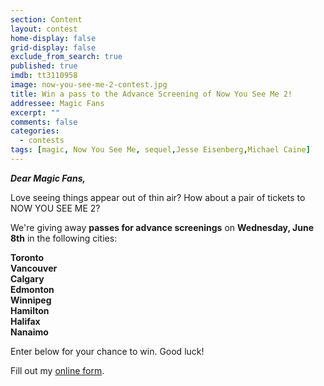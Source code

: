 ```yaml
---
section: Content
layout: contest
home-display: false
grid-display: false
exclude_from_search: true
published: true
imdb: tt3110958
image: now-you-see-me-2-contest.jpg
title: Win a pass to the Advance Screening of Now You See Me 2!
addressee: Magic Fans
excerpt: ""
comments: false
categories:
  - contests
tags: [magic, Now You See Me, sequel,Jesse Eisenberg,Michael Caine]
---
```

**_Dear Magic Fans,_**

Love seeing things appear out of thin air? How about a pair of tickets to NOW YOU SEE ME 2? 

We're giving away **passes for advance screenings** on **Wednesday, June 8th** in the following cities:

**Toronto  
Vancouver  
Calgary  
Edmonton  
Winnipeg  
Hamilton  
Halifax  
Nanaimo**

Enter below for your chance to win. Good luck!

<div id="wufoo-r19frt1g1c89h5u">
Fill out my <a href="https://dearcastandcrew.wufoo.com/forms/r19frt1g1c89h5u">online form</a>.
</div>
<script type="text/javascript">var r19frt1g1c89h5u;(function(d, t) {
var s = d.createElement(t), options = {
'userName':'dearcastandcrew',
'formHash':'r19frt1g1c89h5u',
'autoResize':true,
'height':'467',
'async':true,
'host':'wufoo.com',
'header':'hide',
'ssl':true};
s.src = ('https:' == d.location.protocol ? 'https://' : 'http://') + 'www.wufoo.com/scripts/embed/form.js';
s.onload = s.onreadystatechange = function() {
var rs = this.readyState; if (rs) if (rs != 'complete') if (rs != 'loaded') return;
try { r19frt1g1c89h5u = new WufooForm();r19frt1g1c89h5u.initialize(options);r19frt1g1c89h5u.display(); } catch (e) {}};
var scr = d.getElementsByTagName(t)[0], par = scr.parentNode; par.insertBefore(s, scr);
})(document, 'script');</script>